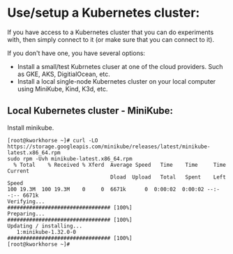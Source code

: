 # Use/setup a Kubernetes cluster:

If you have access to a Kubernetes cluster that you can do experiments with, then simply connect to it (or make sure that you can connect to it).

If you don't have one, you have several options:
* Install a small/test Kubrnetes cluser at one of the cloud providers. Such as GKE, AKS, DigitialOcean, etc.
* Install a local single-node Kubernetes cluster on your local computer using MiniKube, Kind, K3d, etc.

## Local Kubernetes cluster - MiniKube:

Install minikube.

```
[root@kworkhorse ~]# curl -LO https://storage.googleapis.com/minikube/releases/latest/minikube-latest.x86_64.rpm
sudo rpm -Uvh minikube-latest.x86_64.rpm
  % Total    % Received % Xferd  Average Speed   Time    Time     Time  Current
                                 Dload  Upload   Total   Spent    Left  Speed
100 19.3M  100 19.3M    0     0  6671k      0  0:00:02  0:00:02 --:--:-- 6671k
Verifying...                          ################################# [100%]
Preparing...                          ################################# [100%]
Updating / installing...
   1:minikube-1.32.0-0                ################################# [100%]
[root@kworkhorse ~]# 

```
